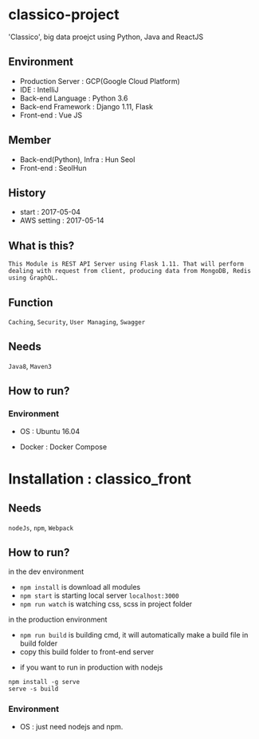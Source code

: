 # classico-project
'Classico', big data proejct using Python, Java and ReactJS

## Environment
  - Production Server : GCP(Google Cloud Platform)
  - IDE : IntelliJ
  - Back-end Language : Python 3.6
  - Back-end Framework : Django 1.11, Flask
  - Front-end : Vue JS

## Member 
  - Back-end(Python), Infra : Hun Seol
  - Front-end : SeolHun

## History
  - start : 2017-05-04
  - AWS setting : 2017-05-14

## What is this?
    This Module is REST API Server using Flask 1.11. That will perform dealing with request from client, producing data from MongoDB, Redis using GraphQL.

## Function
`Caching`, `Security`, `User Managing`, `Swagger`

## Needs

`Java8`, `Maven3` 

## How to run?

### Environment
    
- OS : Ubuntu 16.04
    
- Docker : Docker Compose


# Installation : classico_front

## Needs

`nodeJs`, `npm`, `Webpack`

## How to run?

in the dev environment
* `npm install` is download all modules
* `npm start` is starting local server `localhost:3000`
* `npm run watch` is watching css, scss in project folder

in the production environment
* `npm run build` is building cmd, it will automatically make a build file in build folder
* copy this build folder to front-end server

- if you want to run in production with nodejs

```
npm install -g serve
serve -s build
```

### Environment
    
- OS : just need nodejs and npm.
